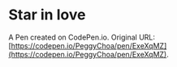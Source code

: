 # Star in love

A Pen created on CodePen.io. Original URL: [https://codepen.io/PeggyChoa/pen/ExeXqMZ](https://codepen.io/PeggyChoa/pen/ExeXqMZ).

